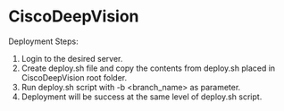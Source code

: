 # CiscoDeepVision

Deployment Steps:

1. Login to the desired server.
2. Create deploy.sh file and copy the contents from deploy.sh placed in CiscoDeepVision root folder.
3. Run deploy.sh script with -b <branch_name> as parameter.
4. Deployment will be success at the same level of deploy.sh script.
